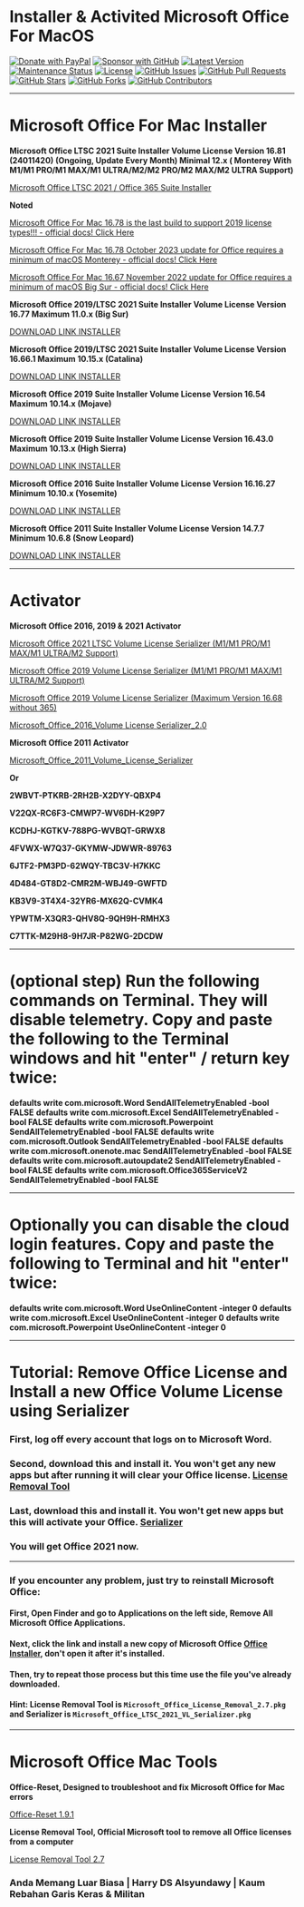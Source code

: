 # **Installer & Activited Microsoft Office For MacOS**

[![Donate with PayPal](https://img.shields.io/badge/PayPal-donate-orange)](https://www.paypal.me/alsyundawy)
[![Sponsor with GitHub](https://img.shields.io/badge/GitHub-sponsor-orange)](https://github.com/sponsors/alsyundawy)
[![Latest Version](https://img.shields.io/github/v/release/alsyundawy/Microsoft-Office-For-MacOS)](https://github.com/alsyundawy/Microsoft-Office-For-MacOS/releases)
[![Maintenance Status](https://img.shields.io/maintenance/yes/9999)](https://github.com/alsyundawy/Microsoft-Office-For-MacOS/)
[![License](https://img.shields.io/github/license/alsyundawy/Microsoft-Office-For-MacOS)](https://github.com/alsyundawy/Microsoft-Office-For-MacOS/blob/master/LICENSE)
[![GitHub Issues](https://img.shields.io/github/issues/alsyundawy/Microsoft-Office-For-MacOS)](https://github.com/alsyundawy/Microsoft-Office-For-MacOS/issues)
[![GitHub Pull Requests](https://img.shields.io/github/issues-pr/alsyundawy/Microsoft-Office-For-MacOS)](https://github.com/alsyundawy/Microsoft-Office-For-MacOS/pulls)
[![GitHub Stars](https://img.shields.io/github/stars/alsyundawy/Microsoft-Office-For-MacOS?style=social)](https://github.com/alsyundawy/Microsoft-Office-For-MacOS/stargazers)
[![GitHub Forks](https://img.shields.io/github/forks/alsyundawy/Microsoft-Office-For-MacOS?style=social)](https://github.com/alsyundawy/Microsoft-Office-For-MacOS/network/members)
[![GitHub Contributors](https://img.shields.io/github/contributors/alsyundawy/Microsoft-Office-For-MacOS?style=social)](https://github.com/alsyundawy/Microsoft-Office-For-MacOS/graphs/contributors)

---

# Microsoft Office For Mac Installer

**Microsoft Office LTSC 2021 Suite Installer Volume License Version 16.81 (24011420) (Ongoing, Update Every Month) Minimal 12.x ( Monterey With M1/M1 PRO/M1 MAX/M1 ULTRA/M2/M2 PRO/M2 MAX/M2 ULTRA Support)**

[Microsoft Office LTSC 2021 / Office 365 Suite Installer](https://s.id/12HI9)

**Noted**

[Microsoft Office For Mac 16.78 is the last build to support 2019 license types!!! - official docs! Click Here](https://support.microsoft.com/office/end-of-support-for-office-2019-for-mac-f2cbba0a-0773-4b2c-b417-b20b5bb2c757)

[Microsoft Office For Mac 16.78 October 2023 update for Office requires a minimum of macOS Monterey - official docs! Click Here](https://go.microsoft.com/fwlink/?linkid=2015804)

[Microsoft Office For Mac 16.67 November 2022 update for Office requires a minimum of macOS Big Sur - official docs! Click Here](https://go.microsoft.com/fwlink/?linkid=2015804)


**Microsoft Office 2019/LTSC 2021 Suite Installer Volume License Version 16.77 Maximum 11.0.x (Big Sur)**

[DOWNLOAD LINK INSTALLER](https://s.id/1VitR)


**Microsoft Office 2019/LTSC 2021 Suite Installer Volume License Version 16.66.1 Maximum 10.15.x (Catalina)**

[DOWNLOAD LINK INSTALLER](https://s.id/1osFQ)


**Microsoft Office 2019 Suite Installer Volume License Version 16.54 Maximum 10.14.x (Mojave)**

[DOWNLOAD LINK INSTALLER](https://s.id/FIsW7)


**Microsoft Office 2019 Suite Installer Volume License Version 16.43.0 Maximum 10.13.x (High Sierra)**

[DOWNLOAD LINK INSTALLER](https://s.id/12HE8)


**Microsoft Office 2016 Suite Installer Volume License Version 16.16.27 Minimum 10.10.x (Yosemite)**

[DOWNLOAD LINK INSTALLER](https://s.id/12HGm)


**Microsoft Office 2011 Suite Installer Volume License Version 14.7.7 Minimum 10.6.8 (Snow Leopard)**

[DOWNLOAD LINK INSTALLER](https://s.id/12HH5)


---

# Activator 

**Microsoft Office 2016, 2019 & 2021 Activator**

[Microsoft Office 2021 LTSC Volume License Serializer (M1/M1 PRO/M1 MAX/M1 ULTRA/M2 Support)](https://s.id/1d4gZ)

[Microsoft Office 2019 Volume License Serializer  (M1/M1 PRO/M1 MAX/M1 ULTRA/M2 Support) ](https://s.id/1d4hh)

[Microsoft Office 2019 Volume License Serializer (Maximum Version 16.68 without 365)](https://s.id/1d4hn)

[Microsoft_Office_2016_Volume License Serializer_2.0](https://s.id/1d4hO)

**Microsoft Office 2011 Activator**

[Microsoft_Office_2011_Volume_License_Serializer](https://s.id/1d4i3)

**Or**

**2WBVT-PTKRB-2RH2B-X2DYY-QBXP4**

**V22QX-RC6F3-CMWP7-WV6DH-K29P7**

**KCDHJ-KGTKV-788PG-WVBQT-GRWX8**

**4FVWX-W7Q37-GKYMW-JDWWR-89763**

**6JTF2-PM3PD-62WQY-TBC3V-H7KKC**

**4D484-GT8D2-CMR2M-WBJ49-GWFTD**

**KB3V9-3T4X4-32YR6-MX62Q-CVMK4**

**YPWTM-X3QR3-QHV8Q-9QH9H-RMHX3**

**C7TTK-M29H8-9H7JR-P82WG-2DCDW**

---

# (optional step) Run the following commands on Terminal. They will disable telemetry. Copy and paste the following to the Terminal windows and hit "enter" / return key twice:
**defaults write com.microsoft.Word SendAllTelemetryEnabled -bool FALSE**
**defaults write com.microsoft.Excel SendAllTelemetryEnabled -bool FALSE**
**defaults write com.microsoft.Powerpoint SendAllTelemetryEnabled -bool FALSE**
**defaults write com.microsoft.Outlook SendAllTelemetryEnabled -bool FALSE**
**defaults write com.microsoft.onenote.mac SendAllTelemetryEnabled -bool FALSE**
**defaults write com.microsoft.autoupdate2 SendAllTelemetryEnabled -bool FALSE**
**defaults write com.microsoft.Office365ServiceV2 SendAllTelemetryEnabled -bool FALSE**

---

# Optionally you can disable the cloud login features. Copy and paste the following to Terminal and hit "enter" twice:
**defaults write com.microsoft.Word UseOnlineContent -integer 0**
**defaults write com.microsoft.Excel UseOnlineContent -integer 0**
**defaults write com.microsoft.Powerpoint UseOnlineContent -integer 0**

---

# Tutorial: Remove Office License and Install a new Office Volume License using Serializer
### First, log off every account that logs on to Microsoft Word.
### Second, download this and install it. You won't get any new apps but after running it will clear your Office license. [License Removal Tool](https://s.id/1eS3k)
### Last, download this and install it.  You won't get new apps but this will activate your Office. [Serializer](https://s.id/1d4gZ)
### You will get Office 2021 now.

---

### If you encounter any problem, just try to reinstall Microsoft Office:
#### First, Open Finder and go to Applications on the left side, Remove All Microsoft Office Applications.
#### Next, click the link and install a new copy of Microsoft Office [Office Installer](https://s.id/12HI9), don't open it after it's installed.
#### Then, try to repeat those process but this time use the file you've already downloaded.
#### Hint: License Removal Tool is `Microsoft_Office_License_Removal_2.7.pkg` and Serializer is `Microsoft_Office_LTSC_2021_VL_Serializer.pkg`


---

# Microsoft Office Mac Tools


**Office-Reset, Designed to troubleshoot and fix Microsoft Office for Mac errors**

[Office-Reset 1.9.1](https://s.id/1eS38)

**License Removal Tool, Official Microsoft tool to remove all Office licenses from a computer**

[License Removal Tool 2.7](https://s.id/1eS3k)





### **Anda Memang Luar Biasa | Harry DS Alsyundawy | Kaum Rebahan Garis Keras & Militan**
